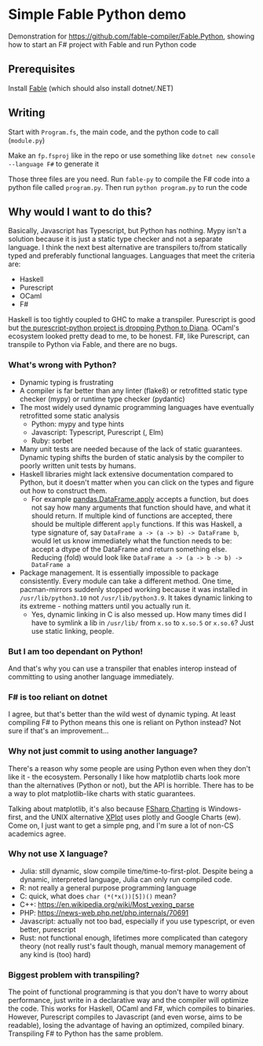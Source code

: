 # Simple Fable Python demo

Demonstration for https://github.com/fable-compiler/Fable.Python, showing how to start an F# project with Fable and run Python code

## Prerequisites

Install [Fable](https://fable.io/index.html) (which should also install dotnet/.NET)

## Writing

Start with `Program.fs`, the main code, and the python code to call (`module.py`)

Make an `fp.fsproj` like in the repo or use something like `dotnet new console --language F#` to generate it

Those three files are you need. Run `fable-py` to compile the F# code into a python file called `program.py`. Then run `python program.py` to run the code

## Why would I want to do this?

Basically, Javascript has Typescript, but Python has nothing. Mypy isn't a solution because it is just a static type checker and not a separate language. I think the next best alternative are transpilers to/from statically typed and preferably functional languages. Languages that meet the criteria are:

- Haskell
- Purescript
- OCaml
- F#

Haskell is too tightly coupled to GHC to make a transpiler. Purescript is good but [the purescript-python project is dropping Python to Diana](https://github.com/purescript-python/purescript-python/issues/37). OCaml's ecosystem looked pretty dead to me, to be honest. F#, like Purescript, can transpile to Python via Fable, and there are no bugs.

### What's wrong with Python?

- Dynamic typing is frustrating
- A compiler is far better than any linter (flake8) or retrofitted static type checker (mypy) or runtime type checker (pydantic)
- The most widely used dynamic programming languages have eventually retrofitted some static analysis
    - Python: mypy and type hints
    - Javascript: Typescript, Purescript (, Elm)
    - Ruby: sorbet
- Many unit tests are needed because of the lack of static guarantees. Dynamic typing shifts the burden of static analysis by the compiler to poorly written unit tests by humans.
- Haskell libraries might lack extensive documentation compared to Python, but it doesn't matter when you can click on the types and figure out how to construct them.
    - For example [pandas.DataFrame.apply](https://pandas.pydata.org/pandas-docs/stable/reference/api/pandas.DataFrame.apply.html) accepts a function, but does not say how many arguments that function should have, and what it should return. If multiple kind of functions are accepted, there should be multiple different `apply` functions. If this was Haskell, a type signature of, say `DataFrame a -> (a -> b) -> DataFrame b`, would let us know immediately what the function needs to be: accept a dtype of the DataFrame and return something else. Reducing (fold) would look like `DataFrame a -> (a -> b -> b) -> DataFrame a`
- Package management. It is essentially impossible to package consistently. Every module can take a different method. One time, pacman-mirrors suddenly stopped working because it was installed in `/usr/lib/python3.10` not `/usr/lib/python3.9`. It takes dynamic linking to its extreme - nothing matters until you actually run it.
    - Yes, dynamic linking in C is also messed up. How many times did I have to symlink a lib in `/usr/lib/` from `x.so` to `x.so.5` or `x.so.6`? Just use static linking, people.

### But I am too dependant on Python!

And that's why you can use a transpiler that enables interop instead of committing to using another language immediately.

### F# is too reliant on dotnet

I agree, but that's better than the wild west of dynamic typing. At least compiling F# to Python means this one is reliant on Python instead? Not sure if that's an improvement...

### Why not just commit to using another language?

There's a reason why some people are using Python even when they don't like it - the ecosystem. Personally I like how matplotlib charts look more than the alternatives (Python or not), but the API is horrible. There has to be a way to plot matplotlib-like charts with static guarantees.

Talking about matplotlib, it's also because [FSharp Charting](https://github.com/fslaborg/FSharp.Charting) is Windows-first, and the UNIX alternative [XPlot](https://fslab.org/XPlot/) uses plotly and Google Charts (ew). Come on, I just want to get a simple png, and I'm sure a lot of non-CS academics agree.

### Why not use X language?

- Julia: still dynamic, slow compile time/time-to-first-plot. Despite being a dynamic, interpreted language, Julia can only run compiled code.
- R: not really a general purpose programming language
- C: quick, what does `char (*(*x())[5])()` mean?
- C++: https://en.wikipedia.org/wiki/Most_vexing_parse
- PHP: https://news-web.php.net/php.internals/70691
- Javascript: actually not too bad, especially if you use typescript, or even better, purescript
- Rust: not functional enough, lifetimes more complicated than category theory (not really rust's fault though, manual memory management of any kind is (too) hard)

### Biggest problem with transpiling?

The point of functional programming is that you don't have to worry about performance, just write in a declarative way and the compiler will optimize the code. This works for Haskell, OCaml and F#, which compiles to binaries. However, Purescript compiles to Javascript (and even worse, aims to be readable), losing the advantage of having an optimized, compiled binary. Transpiling F# to Python has the same problem.
